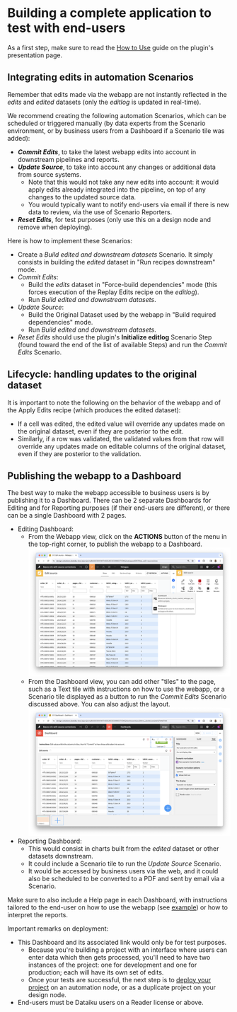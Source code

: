 # Building a complete application to test with end-users

As a first step, make sure to read the [How to Use](https://www.dataiku.com/product/plugins/visual-edit/#how-to-use) guide on the plugin's presentation page.

## Integrating edits in automation Scenarios

Remember that edits made via the webapp are not instantly reflected in the _edits_ and _edited_ datasets (only the _editlog_ is updated in real-time).

We recommend creating the following automation Scenarios, which can be scheduled or triggered manually (by data experts from the Scenario environment, or by business users from a Dashboard if a Scenario tile was added):

* **_Commit Edits_**, to take the latest webapp edits into account in downstream pipelines and reports.
* **_Update Source_**, to take into account any changes or additional data from source systems.
  * Note that this would not take any new edits into account: it would apply edits already integrated into the pipeline, on top of any changes to the updated source data.
  * You would typically want to notify end-users via email if there is new data to review, via the use of Scenario Reporters.
* **_Reset Edits_**, for test purposes (only use this on a design node and remove when deploying).

Here is how to implement these Scenarios:

* Create a _Build edited and downstream datasets_ Scenario. It simply consists in building the _edited_ dataset in "Run recipes downstream" mode.
* _Commit Edits_:
  * Build the _edits_ dataset in "Force-build dependencies" mode (this forces execution of the Replay Edits recipe on the _editlog_).
  * Run _Build edited and downstream datasets_.
* _Update Source_:
  * Build the Original Dataset used by the webapp in "Build required dependencies" mode.
  * Run _Build edited and downstream datasets_.
* _Reset Edits_ should use the plugin's **Initialize editlog** Scenario Step (found toward the end of the list of available Steps) and run the _Commit Edits_ Scenario.

## Lifecycle: handling updates to the original dataset

It is important to note the following on the behavior of the webapp and of the Apply Edits recipe (which produces the edited dataset):

* If a cell was edited, the edited value will override any updates made on the original dataset, even if they are posterior to the edit.
* Similarly, if a row was validated, the validated values from that row will override any updates made on editable columns of the original dataset, even if they are posterior to the validation.

## Publishing the webapp to a Dashboard

The best way to make the webapp accessible to business users is by publishing it to a Dashboard. There can be 2 separate Dashboards for Editing and for Reporting purposes (if their end-users are different), or there can be a single Dashboard with 2 pages.

* Editing Dashboard:
  * From the Webapp view, click on the **ACTIONS** button of the menu in the top-right corner, to publish the webapp to a Dashboard. ![](publish_dashboard.png)
  * From the Dashboard view, you can add other "tiles" to the page, such as a Text tile with instructions on how to use the webapp, or a Scenario tile displayed as a button to run the _Commit Edits_ Scenario discussed above. You can also adjust the layout. ![](dashboard_edit.png)
* Reporting Dashboard:
  * This would consist in charts built from the _edited_ dataset or other datasets downstream.
  * It could include a Scenario tile to run the _Update Source_ Scenario.
  * It would be accessed by business users via the web, and it could also be scheduled to be converted to a PDF and sent by email via a Scenario.

Make sure to also include a Help page in each Dashboard, with instructions tailored to the end-user on how to use the webapp (see [example](data-table-features)) or how to interpret the reports.

Important remarks on deployment:

* This Dashboard and its associated link would only be for test purposes.
  * Because you're building a project with an interface where users can enter data which then gets processed, you'll need to have two instances of the project: one for development and one for production; each will have its own set of edits.
  * Once your tests are successful, the next step is to [deploy your project](deploy) on an automation node, or as a duplicate project on your design node.
* End-users must be Dataiku users on a Reader license or above.
